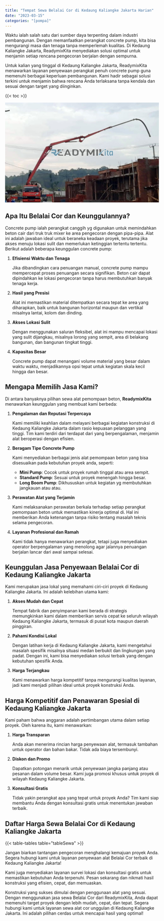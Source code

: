 ```yaml
---
title: "Tempat Sewa Belalai Cor di Kedaung Kaliangke Jakarta Harian"
date: "2023-03-15"
categories: "[pompa]"
---
```


Waktu ialah salah satu dari sumber daya terpenting dalam industri pembangunan. Dengan memanfaatkan perangkat concrete pump, kita bisa mengurangi masa dan tenaga tanpa memperlemah kualitas. Di Kedaung Kaliangke Jakarta, ReadymixKita menyediakan solusi optimal untuk menjamin setiap rencana pengecoran berjalan dengan sempurna.

Untuk kalian yang tinggal di Kedaung Kaliangke Jakarta, ReadymixKita menawarkan layanan penyewaan perangkat penuh concrete pump guna memenuhi berbagai keperluan pembangunan. Kami hadir sebagai solusi terkini untuk menjamin bahwa rencana Anda terlaksana tanpa kendala dan sesuai dengan target yang diinginkan.

{{< toc >}}

![Tempat Sewa Belalai Cor di Kedaung Kaliangke Jakarta Harian](/images/pompa/sewa-pompa-04.jpg)

## Apa Itu Belalai Cor dan Keunggulannya?

Concrete pump ialah perangkat canggih yg digunakan untuk memindahkan beton cair dari truk truk mixer ke area pengecoran dengan pipa-pipa. Alat ini adalah jawaban ideal untuk beraneka keadaan proyek, terutama jika akses menuju lokasi sulit dan memerlukan ketinggian tertentu tertentu. Berikut adalah beberapa keunggulan concrete pump:

1. **Efisiensi Waktu dan Tenaga**

   Jika dibandingkan cara penuangan manual, concrete pump mampu mempercepat proses penuangan secara signifikan. Beton cair dapat dipindahkan ke lokasi pengecoran tanpa harus membutuhkan banyak tenaga kerja.

2. **Hasil yang Presisi**

   Alat ini memastikan material ditempatkan secara tepat ke area yang diharapkan, baik untuk bangunan horizontal maupun dan vertikal misalnya lantai, kolom dan dinding.

3. **Akses Lokasi Sulit**

   Dengan menggunakan saluran fleksibel, alat ini mampu mencapai lokasi yang sulit dijangkau, misalnya lorong yang sempit, area di belakang bangunan, dan bangunan tingkat tinggi.

4. **Kapasitas Besar**

   Concrete pump dapat menangani volume material yang besar dalam waktu waktu, menjadikannya opsi tepat untuk kegiatan skala kecil hingga dan besar.

## Mengapa Memilih Jasa Kami?

Di antara banyaknya pilihan sewa alat pemompaan beton, **ReadymixKita** menawarkan keunggulan yang membuat kami berbeda:

1. **Pengalaman dan Reputasi Terpercaya**

   Kami memiliki keahlian dalam melayani berbagai kegiatan konstruksi di Kedaung Kaliangke Jakarta dalam rasio kepuasan pelanggan yang tinggi. Tim kami terdiri dari terdapat dari yang berpengalaman, menjamin alat beroperasi dengan efisien.

2. **Beragam Tipe Concrete Pump**

   Kami menyediakan berbagai jenis alat pemompaan beton yang bisa disesuaikan pada kebutuhan proyek anda, seperti:
   - **Mini Pump**: Cocok untuk proyek rumah tinggal atau area sempit.
   - **Standard Pump**: Sesuai untuk proyek menengah hingga besar.
   - **Long Boom Pump**: Dikhususkan untuk kegiatan yg membutuhkan jangkauan atau atau.

3. **Perawatan Alat yang Terjamin**

   Kami melaksanakan perawatan berkala terhadap setiap perangkat pemompaan beton untuk memastikan kinerja optimal di. Hal ini memberikan Anda ketenangan tanpa risiko tentang masalah teknis selama pengecoran.

4. **Layanan Profesional dan Ramah**

   Kami tidak hanya menawarkan perangkat, tetapi juga menyediakan operator berpengalaman yang menolong agar jalannya penuangan berjalan lancar dari awal sampai selesai.

## Keunggulan Jasa Penyewaan Belalai Cor di Kedaung Kaliangke Jakarta

Kami merupakan jasa lokal yang memahami ciri-ciri proyek di Kedaung Kaliangke Jakarta. Ini adalah kelebihan utama kami:

1. **Akses Mudah dan Cepat**

   Tempat fabrik dan penyimpanan kami berada di strategis memungkinkan kami dalam memberikan servis cepat ke seluruh wilayah Kedaung Kaliangke Jakarta, termasuk di pusat kota maupun daerah pinggiran.

2. **Pahami Kondisi Lokal**

   Dengan latihan kerja di Kedaung Kaliangke Jakarta, kami mengetahui masalah spesifik misalnya situasi medan berbukit dan lingkungan yang padat. Dengan ini, kami bisa menyediakan solusi terbaik yang dengan kebutuhan spesifik Anda.

3. **Harga Terjangkau**

   Kami menawarkan harga kompetitif tanpa mengurangi kualitas layanan, jadi kami menjadi pilihan ideal untuk proyek konstruksi Anda.

## Harga Kompetitif dan Penawaran Spesial di Kedaung Kaliangke Jakarta

Kami paham bahwa anggaran adalah pertimbangan utama dalam setiap proyek. Oleh karena itu, kami menawarkan:

1. **Harga Transparan**

   Anda akan menerima rincian harga penyewaan alat, termasuk tambahan untuk operator dan bahan bakar. Tidak ada biaya tersembunyi.

2. **Diskon dan Promo**

   Dapatkan potongan menarik untuk penyewaan jangka panjang atau pesanan dalam volume besar. Kami juga promosi khusus untuk proyek di wilayah Kedaung Kaliangke Jakarta.

3. **Konsultasi Gratis**

   Tidak yakin perangkat apa yang tepat untuk proyek Anda? Tim kami siap membantu Anda dengan konsultasi gratis untuk menentukan jawaban terbaik.

## Daftar Harga Sewa Belalai Cor di Kedaung Kaliangke Jakarta

{{< table-tables table="tableSewa" >}}

Jangan biarkan tantangan pengecoran menghalangi kemajuan proyek Anda. Segera hubungi kami untuk layanan penyewaan alat Belalai Cor terbaik di Kedaung Kaliangke Jakarta!

Kami juga menyediakan layanan survei lokasi dan konsultasi gratis untuk memastikan kebutuhan Anda terpenuhi. Pesan sekarang dan nikmati hasil konstruksi yang efisien, cepat, dan memuaskan.

Konstruksi yang sukses dimulai dengan penggunaan alat yang sesuai. Dengan menggunakan jasa sewa Belalai Cor dari ReadymixKita, Anda dapat memenuhi target proyek dengan lebih mudah, cepat, dan tepat. Segera hubungi kami untuk layanan sewa alat cor unggulan di Kedaung Kaliangke Jakarta. Ini adalah pilihan cerdas untuk mencapai hasil yang optimal!